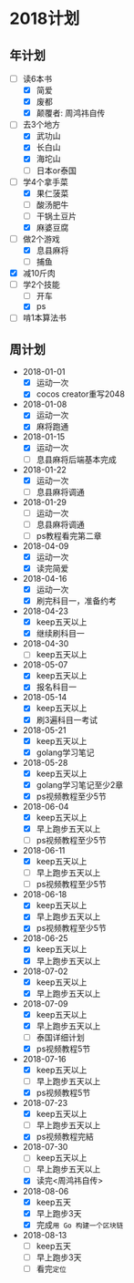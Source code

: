 # 2018计划

## 年计划

+ [ ] 读6本书
  + [x] 简爱
  + [x] 废都
  + [x] 颠覆者: 周鸿祎自传
+ [ ] 去3个地方
  + [x] 武功山
  + [x] 长白山
  + [x] 海坨山
  + [ ] 日本or泰国
+ [ ] 学4个拿手菜
  + [x] 果仁菠菜
  + [ ] 酸汤肥牛
  + [ ] 干锅土豆片
  + [x] 麻婆豆腐
+ [ ] 做2个游戏
  + [x] 息县麻将
  + [ ] 捕鱼
+ [x] 减10斤肉
+ [ ] 学2个技能
  + [ ] 开车
  + [x] ps
+ [ ] 啃1本算法书

## 周计划

+ 2018-01-01
  + [x] 运动一次
  + [x] cocos creator重写2048
+ 2018-01-08
  + [x] 运动一次
  + [x] 麻将跑通
+ 2018-01-15
  + [x] 运动一次
  + [ ] 息县麻将后端基本完成
+ 2018-01-22
  + [x] 运动一次
  + [ ] 息县麻将调通
+ 2018-01-29
  + [ ] 运动一次
  + [ ] 息县麻将调通
  + [ ] ps教程看完第二章
+ 2018-04-09
  + [x] 运动一次
  + [x] 读完简爱
+ 2018-04-16
  + [x] 运动一次
  + [x] 刷完科目一，准备约考
+ 2018-04-23
  + [x] keep五天以上
  + [x] 继续刷科目一
+ 2018-04-30
  + [ ] keep五天以上
+ 2018-05-07
  + [x] keep五天以上
  + [x] 报名科目一
+ 2018-05-14
  + [x] keep五天以上
  + [x] 刷3遍科目一考试
+ 2018-05-21
  + [x] keep五天以上
  + [x] golang学习笔记
+ 2018-05-28
  + [x] keep五天以上
  + [x] golang学习笔记至少2章
  + [x] ps视频教程至少5节
+ 2018-06-04
  + [x] keep五天以上
  + [x] 早上跑步五天以上
  + [ ] ps视频教程至少5节
+ 2018-06-11
  + [x] keep五天以上
  + [ ] 早上跑步五天以上
  + [ ] ps视频教程至少5节
+ 2018-06-18
  + [x] keep五天以上
  + [x] 早上跑步五天以上
  + [x] ps视频教程至少5节
+ 2018-06-25
  + [x] keep五天以上
  + [x] 早上跑步五天以上
+ 2018-07-02
  + [x] keep五天以上
  + [x] 早上跑步五天以上
+ 2018-07-09
  + [x] keep五天以上
  + [x] 早上跑步五天以上
  + [ ] 泰国详细计划
  + [x] ps视频教程5节
+ 2018-07-16
  + [x] keep五天以上
  + [ ] 早上跑步五天以上
  + [x] ps视频教程5节
+ 2018-07-23
  + [x] keep五天以上
  + [ ] 早上跑步五天以上
  + [x] ps视频教程完結
+ 2018-07-30
  + [ ] keep五天以上
  + [ ] 早上跑步五天以上
  + [x] 读完<周鸿祎自传>
+ 2018-08-06
  + [x] keep五天
  + [x] 早上跑步3天
  + [x] 完成`用 Go 构建一个区块链`
+ 2018-08-13
  + [ ] keep五天
  + [ ] 早上跑步3天
  + [ ] 看完`定位`
